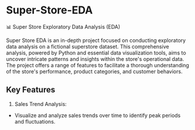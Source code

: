 # Super-Store-EDA
📊 Super Store Exploratory Data Analysis (EDA)

Super Store EDA is an in-depth project focused on conducting exploratory data analysis on a fictional superstore dataset. This comprehensive analysis, powered by Python and essential data visualization tools, aims to uncover intricate patterns and insights within the store's operational data. The project offers a range of features to facilitate a thorough understanding of the store's performance, product categories, and customer behaviors.

## Key Features
1. Sales Trend Analysis:
 - Visualize and analyze sales trends over time to identify peak periods and fluctuations.
